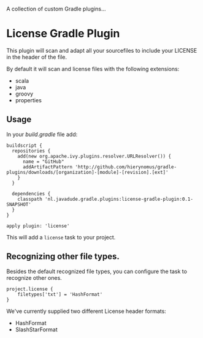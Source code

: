 A collection of custom Gradle plugins...

# License Gradle Plugin
This plugin will scan and adapt all your sourcefiles to include your LICENSE in the header of the file.

By default it will scan and license files with the following extensions:
* scala
* java
* groovy
* properties

## Usage
In your _build.gradle_ file add:

	buildscript {
	  repositories {
	    add(new org.apache.ivy.plugins.resolver.URLResolver()) {
	      name = "GitHub"
	      addArtifactPattern 'http://github.com/hierynomus/gradle-plugins/downloads/[organization]-[module]-[revision].[ext]'
	    }
	  }
	
	  dependencies {
	    classpath 'nl.javadude.gradle.plugins:license-gradle-plugin:0.1-SNAPSHOT'
	  }
	}

	apply plugin: 'license'

This will add a `license` task to your project.

## Recognizing other file types.
Besides the default recognized file types, you can configure the task to recognize other ones.

	project.license {
		filetypes['txt'] = 'HashFormat'
	}

We've currently supplied two different License header formats:
* HashFormat
* SlashStarFormat
